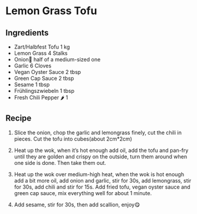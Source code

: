 # Lemon Grass Tofu

## Ingredients

- Zart/Halbfest Tofu 1 kg
- Lemon Grass 4 Stalks
- Onion🧅  half of a medium-sized one
- Garlic 6 Cloves
- Vegan Oyster Sauce 2 tbsp
- Green Cap Sauce 2 tbsp
- Sesame 1 tbsp
- Frühlingszwiebeln 1 tbsp
- Fresh Chili Pepper 🌶️ 1

## Recipe

1. Slice the onion, chop the garlic and lemongrass finely, cut the chili in pieces. Cut the tofu into cubes(about 2cm*2cm)

2. Heat up the wok, when it’s hot enough add oil, add the tofu and pan-fry until they are golden and crispy on the outside, turn them around when one side is done. Then take them out.

3. Heat up the wok over medium-high heat, when the wok is hot enough add a bit more oil, add onion and garlic, stir for 30s, add lemongrass, stir for 30s, add chili and stir for 15s. Add fried tofu, vegan oyster sauce and green cap sauce, mix everything well for about 1 minute.

4. Add sesame, stir for 30s, then add scallion, enjoy😋
